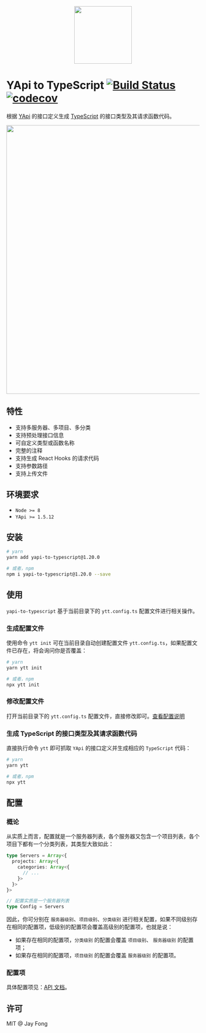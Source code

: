 <p align="center">
  <img src="https://raw.githubusercontent.com/fjc0k/yapi-to-typescript/master/assets/logo.png" width="150" />
</p>

# YApi to TypeScript [![Build Status](https://travis-ci.org/fjc0k/yapi-to-typescript.svg?branch=master)](https://travis-ci.org/fjc0k/yapi-to-typescript) [![codecov](https://codecov.io/gh/fjc0k/yapi-to-typescript/branch/master/graph/badge.svg)](https://codecov.io/gh/fjc0k/yapi-to-typescript)

根据 [YApi](https://github.com/YMFE/yapi) 的接口定义生成 [TypeScript](https://github.com/Microsoft/TypeScript) 的接口类型及其请求函数代码。

<!-- <img src="./assets/preview.png" width="700" /> -->

<img src="https://raw.githubusercontent.com/fjc0k/yapi-to-typescript/v1/assets/preview.png?v=20191210" width="700" />


## 特性

- 支持多服务器、多项目、多分类
- 支持预处理接口信息
- 可自定义类型或函数名称
- 完整的注释
- 支持生成 React Hooks 的请求代码
- 支持参数路径
- 支持上传文件


## 环境要求

- `Node >= 8`
- `YApi >= 1.5.12`


## 安装

```bash
# yarn
yarn add yapi-to-typescript@1.20.0

# 或者，npm
npm i yapi-to-typescript@1.20.0 --save
```


## 使用

`yapi-to-typescript` 基于当前目录下的 `ytt.config.ts` 配置文件进行相关操作。

### 生成配置文件

使用命令 `ytt init` 可在当前目录自动创建配置文件 `ytt.config.ts`，如果配置文件已存在，将会询问你是否覆盖：

```bash
# yarn
yarn ytt init

# 或者，npm
npx ytt init
```

### 修改配置文件

打开当前目录下的 `ytt.config.ts` 配置文件，直接修改即可。[查看配置说明](http://fjc0k.github.io/yapi-to-typescript/interfaces/serverconfig.html)

### 生成 TypeScript 的接口类型及其请求函数代码

直接执行命令 `ytt` 即可抓取 `YApi` 的接口定义并生成相应的 `TypeScript` 代码：

```bash
# yarn
yarn ytt

# 或者，npm
npx ytt
```


## 配置

### 概论

从实质上而言，配置就是一个服务器列表，各个服务器又包含一个项目列表，各个项目下都有一个分类列表，其类型大致如此：

```ts
type Servers = Array<{
  projects: Array<{
    categories: Array<{
      // ...
    }>
  }>
}>

// 配置实质是一个服务器列表
type Config = Servers
```

因此，你可分别在 `服务器级别`、`项目级别`、`分类级别` 进行相关配置，如果不同级别存在相同的配置项，低级别的配置项会覆盖高级别的配置项，也就是说：

- 如果存在相同的配置项，`分类级别` 的配置会覆盖 `项目级别`、 `服务器级别` 的配置项；
- 如果存在相同的配置项，`项目级别` 的配置会覆盖 `服务器级别` 的配置项。

### 配置项

具体配置项见：[API 文档](http://fjc0k.github.io/yapi-to-typescript/v1/interfaces/serverconfig.html)。


## 许可

MIT @ Jay Fong
